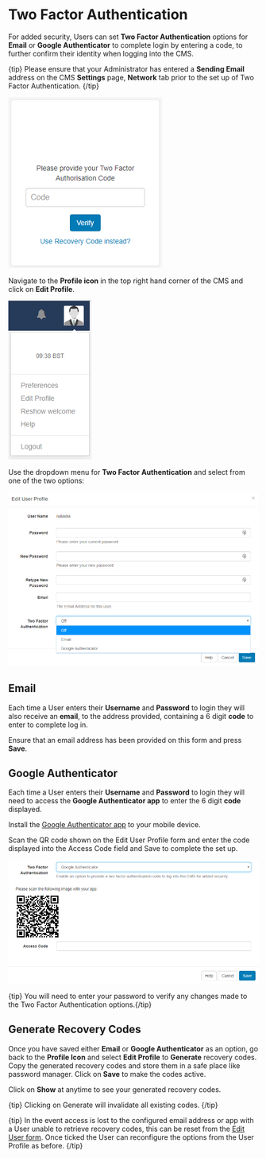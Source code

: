 # Two Factor Authentication

For added security, Users can set **Two Factor Authentication** options for **Email** or **Google Authenticator** to complete login by entering a code, to further confirm their identity when logging into the CMS.

{tip}
Please ensure that your Administrator has entered a **Sending Email** address on the CMS **Settings** page, **Network** tab prior to the set up of Two Factor Authentication.
{/tip}

![2FA Code Login](img/v2_tour_2fa_login.png)

Navigate to the **Profile icon** in the top right hand corner of the CMS and click on **Edit Profile**.

![Edit Profile](img/v2_tour_2fa_edit_profile.png)

Use the dropdown menu for **Two Factor Authentication** and select from one of the two options:

![Two Factor dropdown menu](img/v2_tour_2fa_dropdown.png)

## Email

Each time a User enters their **Username** and **Password** to login they will also receive an **email**, to the address provided, containing a 6 digit **code** to enter to complete log in.

Ensure that an email address has been provided on this form and press **Save**. 

## Google Authenticator

Each time a User enters their **Username** and **Password** to login they will need to access the **Google Authenticator app** to enter the 6 digit **code** displayed.

Install the [Google Authenticator app](<https://play.google.com/store/apps/details?id=com.google.android.apps.authenticator2>) to your mobile device.

Scan the QR code shown on the Edit User Profile form and enter the code displayed into the Access Code field and Save to complete the set up.

![QR Code](img/v2_tour_2fa_qrcode.png)

{tip}
You will need to enter your password to verify any changes made to the Two Factor Authentication options.{/tip}

## Generate Recovery Codes

Once you have saved either **Email** or **Google Authenticator** as an option, go back to the **Profile Icon** and select **Edit Profile** to **Generate** recovery codes. Copy the generated recovery codes and store them in a safe place like password manager. Click on **Save** to make the codes active.

Click on **Show** at anytime to see your generated recovery codes.

{tip}
Clicking on Generate will invalidate all existing codes.
{/tip}

{tip}
In the event access is lost to the configured email address or app with a User unable to retrieve recovery codes, this can be reset from the [Edit User form](.<https://xibo.org.uk/manual/en/users_administration.html#editing_users>). Once ticked the User can reconfigure the options from the User Profile as before.
{/tip}